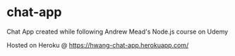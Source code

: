 # chat-app

Chat App created while following Andrew Mead's Node.js course on Udemy

Hosted on Heroku @ https://hwang-chat-app.herokuapp.com/
